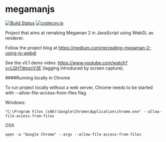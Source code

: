 # megamanjs
[![Build Status](https://travis-ci.org/pomle/megamanjs.svg?branch=master)][1]
[![codecov.io](https://codecov.io/github/pomle/megamanjs/coverage.svg?branch=master)](https://codecov.io/github/pomle/megamanjs?branch=master)

Project that aims at remaking Megaman 2 in JavaScript using WebGL as renderer. 

Follow the project blog at https://medium.com/recreating-megaman-2-using-js-webgl

See the v0.1 demo video: https://www.youtube.com/watch?v=LQHTdmzcV3E (lagging introduced by screen capture).

####Running locally in Chrome

To run project locally without a web server, Chrome needs to be started with --allow-file-access-from-files flag.

Windows:
```
"C:\Program Files (x86)\Google\Chrome\Application\chrome.exe" --allow-file-access-from-files
```

OSX
```
open -a "Google Chrome" --args --allow-file-access-from-files
```

[1]: https://travis-ci.org/pomle/megamanjs
